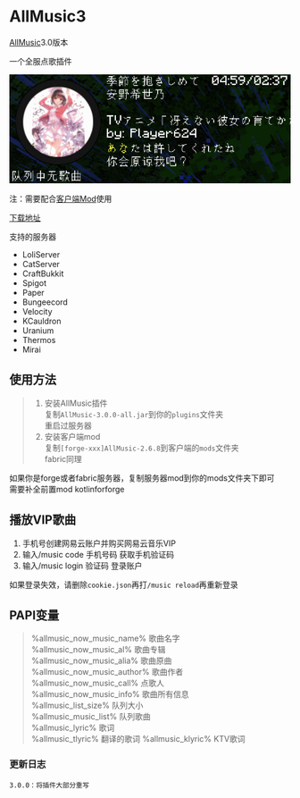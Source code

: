 # AllMusic3

[AllMusic](https://github.com/Coloryr/AllMusic3_Server)3.0版本

一个全服点歌插件

![GIF.gif](img%2FGIF.gif)

注：需要配合[客户端Mod](https://github.com/Coloryr/AllMusic3_Client)使用

[下载地址](https://www.123pan.com/s/Nh4zVv-BjOAH.html)

支持的服务器
- LoliServer
- CatServer
- CraftBukkit
- Spigot
- Paper
- Bungeecord
- Velocity
- KCauldron
- Uranium
- Thermos
- Mirai

## 使用方法
>1. 安装AllMusic插件  
>复制`AllMusic-3.0.0-all.jar`到你的`plugins`文件夹  
>重启过服务器
>2. 安装客户端mod  
>复制`[forge-xxx]AllMusic-2.6.8`到客户端的`mods`文件夹  
>fabric同理

如果你是forge或者fabric服务器，复制服务器mod到你的mods文件夹下即可  
需要补全前置mod kotlinforforge

## 播放VIP歌曲
1. 手机号创建网易云账户并购买网易云音乐VIP
2. 输入/music code 手机号码 获取手机验证码
3. 输入/music login 验证码 登录账户

如果登录失效，请删除`cookie.json`再打`/music reload`再重新登录

## PAPI变量  
> %allmusic_now_music_name% 歌曲名字  
> %allmusic_now_music_al% 歌曲专辑  
> %allmusic_now_music_alia% 歌曲原曲  
> %allmusic_now_music_author% 歌曲作者  
> %allmusic_now_music_call% 点歌人  
> %allmusic_now_music_info% 歌曲所有信息  
> %allmusic_list_size% 队列大小  
> %allmusic_music_list% 队列歌曲  
> %allmusic_lyric% 歌词  
> %allmusic_tlyric% 翻译的歌词
> %allmusic_klyric% KTV歌词  

### 更新日志

```
3.0.0：将插件大部分重写
```